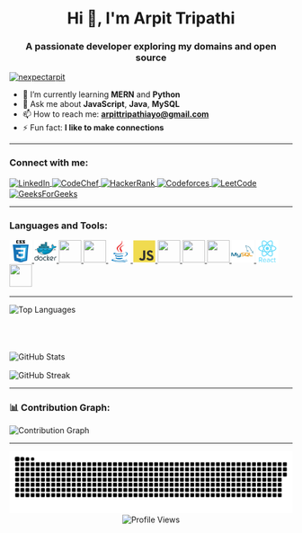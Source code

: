 <h1 align="center">Hi 👋, I'm Arpit Tripathi</h1>
 <h3 align="center">A passionate developer exploring my domains and open source</h3>
 
 
 
 <p align="left">
   <a href="https://github.com/ryo-ma/github-profile-trophy">
     <img src="https://github-profile-trophy.vercel.app/?username=nexpectarpit" alt="nexpectarpit" />
   </a>
 </p>
 
 - 🌱 I’m currently learning **MERN** and **Python**
 - 💬 Ask me about **JavaScript**, **Java**, **MySQL**
 - 📫 How to reach me: **arpittripathiayo@gmail.com**
 - ⚡ Fun fact: **I like to make connections**
 
 ---
 
 <h3 align="left">Connect with me:</h3>
 <p align="left">
   <a href="https://www.linkedin.com/in/arpit-tripathi-36a86b325" target="blank">
     <img align="center" src="https://raw.githubusercontent.com/rahuldkjain/github-profile-readme-generator/master/src/images/icons/Social/linked-in-alt.svg" alt="LinkedIn" height="30" width="40" />
   </a>
   <a href="https://www.codechef.com/users/lush_temple_05" target="blank">
     <img align="center" src="https://cdn.jsdelivr.net/npm/simple-icons@3.1.0/icons/codechef.svg" alt="CodeChef" height="30" width="40" />
   </a>
   <a href="https://www.hackerrank.com/arpittripathiayo" target="blank">
     <img align="center" src="https://raw.githubusercontent.com/rahuldkjain/github-profile-readme-generator/master/src/images/icons/Social/hackerrank.svg" alt="HackerRank" height="30" width="40" />
   </a>
   <a href="https://codeforces.com/profile/brokendead" target="blank">
     <img align="center" src="https://raw.githubusercontent.com/rahuldkjain/github-profile-readme-generator/master/src/images/icons/Social/codeforces.svg" alt="Codeforces" height="30" width="40" />
   </a>
   <a href="https://www.leetcode.com/nexpectarpit" target="blank">
     <img align="center" src="https://raw.githubusercontent.com/rahuldkjain/github-profile-readme-generator/master/src/images/icons/Social/leet-code.svg" alt="LeetCode" height="30" width="40" />
   </a>
   <a href="https://auth.geeksforgeeks.org/user/arpittripitg9" target="blank">
     <img align="center" src="https://raw.githubusercontent.com/rahuldkjain/github-profile-readme-generator/master/src/images/icons/Social/geeks-for-geeks.svg" alt="GeeksForGeeks" height="30" width="40" />
   </a>
 </p>
 
 ---
 
 <h3 align="left">Languages and Tools:</h3>
 <p align="left">
   <a href="https://www.w3schools.com/css/" target="_blank"> <img src="https://raw.githubusercontent.com/devicons/devicon/master/icons/css3/css3-original-wordmark.svg" width="40" height="40"/> </a>
   <a href="https://www.docker.com/" target="_blank"> <img src="https://raw.githubusercontent.com/devicons/devicon/master/icons/docker/docker-original-wordmark.svg" width="40" height="40"/> </a>
   <a href="https://www.figma.com/" target="_blank"> <img src="https://www.vectorlogo.zone/logos/figma/figma-icon.svg" width="40" height="40"/> </a>
   <a href="https://git-scm.com/" target="_blank"> <img src="https://www.vectorlogo.zone/logos/git-scm/git-scm-icon.svg" width="40" height="40"/> </a>
   <a href="https://www.java.com" target="_blank"> <img src="https://raw.githubusercontent.com/devicons/devicon/master/icons/java/java-original.svg" width="40" height="40"/> </a>
   <a href="https://developer.mozilla.org/en-US/docs/Web/JavaScript" target="_blank"> <img src="https://raw.githubusercontent.com/devicons/devicon/master/icons/javascript/javascript-original.svg" width="40" height="40"/> </a>
   <a href="https://www.jenkins.io" target="_blank"> <img src="https://www.vectorlogo.zone/logos/jenkins/jenkins-icon.svg" width="40" height="40"/> </a>
   <a href="https://kotlinlang.org" target="_blank"> <img src="https://www.vectorlogo.zone/logos/kotlinlang/kotlinlang-icon.svg" width="40" height="40"/> </a>
   <a href="https://kubernetes.io" target="_blank"> <img src="https://www.vectorlogo.zone/logos/kubernetes/kubernetes-icon.svg" width="40" height="40"/> </a>
   <a href="https://www.mysql.com/" target="_blank"> <img src="https://raw.githubusercontent.com/devicons/devicon/master/icons/mysql/mysql-original-wordmark.svg" width="40" height="40"/> </a>
   <a href="https://reactjs.org/" target="_blank"> <img src="https://raw.githubusercontent.com/devicons/devicon/master/icons/react/react-original-wordmark.svg" width="40" height="40"/> </a>
   <a href="https://www.selenium.dev" target="_blank"> <img src="https://raw.githubusercontent.com/detain/svg-logos/780f25886640cef088af994181646db2f6b1a3f8/svg/selenium-logo.svg" width="40" height="40"/> </a>
 </p>
 
 ---
 
 <p>
   <img align="left" src="https://github-readme-stats.vercel.app/api/top-langs?username=nexpectarpit&show_icons=true&locale=en&layout=compact" alt="Top Languages" />
 </p>
 
 <br/><br/><br/><br/>
 
 <p>
   <img align="center" src="https://github-readme-stats.vercel.app/api?username=nexpectarpit&show_icons=true&locale=en" alt="GitHub Stats" />
 </p>
 
 <p>
   <img align="center" src="https://github-readme-streak-stats.herokuapp.com/?user=nexpectarpit" alt="GitHub Streak" />
 </p>
 
 ---
 
 <h3>📊 Contribution Graph:</h3>
 <img src="https://github-readme-activity-graph.vercel.app/graph?username=nexpectarpit&theme=react-dark" alt="Contribution Graph" />
 
 ---
 
 <div align="center">
 <picture>
   <source media="(prefers-color-scheme: dark)" srcset="https://github.com/nexpectarpit/nexpectarpit/blob/output/github-snake-dark.svg" />
   <source media="(prefers-color-scheme: light)" srcset="https://github.com/nexpectarpit/nexpectarpit/blob/output/github-snake.svg" />
   <img alt="github-snake" src="https://github.com/nexpectarpit/nexpectarpit/blob/output/github-snake.svg" />
 </picture>

 <div/>

<div align="center">
  <img src="https://komarev.com/ghpvc/?username=nexpectarpit&label=Profile%20views&color=0e75b6&style=flat" alt="Profile Views"/>
</div>

 
 
